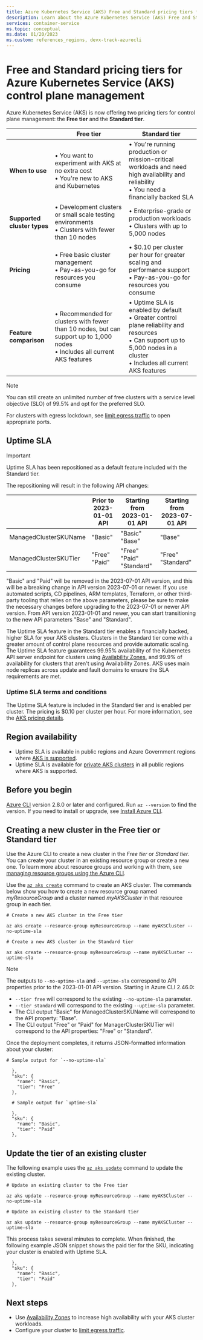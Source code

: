 ```yaml
---
title: Azure Kubernetes Service (AKS) Free and Standard pricing tiers for control plane management
description: Learn about the Azure Kubernetes Service (AKS) Free and Standard pricing tiers for control plane management
services: container-service
ms.topic: conceptual
ms.date: 01/20/2023
ms.custom: references_regions, devx-track-azurecli
---
```


# Free and Standard pricing tiers for Azure Kubernetes Service (AKS) control plane management

Azure Kubernetes Service (AKS) is now offering two pricing tiers for control plane management: the **Free tier** and the **Standard tier**.

|                  |Free tier|Standard tier|
|------------------|---------|--------|
|**When to use**|• You want to experiment with AKS at no extra cost <br> • You're new to AKS and Kubernetes|• You're running production or mission-critical workloads and need high availability and reliability <br> • You need a financially backed SLA|
|**Supported cluster types**|• Development clusters or small scale testing environments <br> • Clusters with fewer than 10 nodes|• Enterprise-grade or production workloads <br> • Clusters with up to 5,000 nodes|
|**Pricing**|• Free basic cluster management <br> • Pay-as-you-go for resources you consume|• $0.10 per cluster per hour for greater scaling and performance support <br> • Pay-as-you-go for resources you consume|
|**Feature comparison**|• Recommended for clusters with fewer than 10 nodes, but can support up to 1,000 nodes <br> • Includes all current AKS features|• Uptime SLA is enabled by default <br> • Greater control plane reliability and resources <br> • Can support up to 5,000 nodes in a cluster <br> • Includes all current AKS features

> [!NOTE]
> You can still create an unlimited number of free clusters with a service level objective (SLO) of 99.5% and opt for the preferred SLO.

For clusters with egress lockdown, see [limit egress traffic](limit-egress-traffic.md) to open appropriate ports.

## Uptime SLA

> [!IMPORTANT]
>
> Uptime SLA has been repositioned as a default feature included with the Standard tier.
>
> The repositioning will result in the following API changes:
>
> |         |Prior to 2023-01-01 API|Starting from 2023-01-01 API| Starting from 2023-07-01 API|
> |----------|-----------|------------|------------|
> |ManagedClusterSKUName|"Basic"|"Basic" <br> "Base"|"Base"|
> |ManagedClusterSKUTier|"Free" <br> "Paid"|"Free" <br> "Paid" <br> "Standard"|"Free" <br> "Standard"|
>
> "Basic" and "Paid" will be removed in the 2023-07-01 API version, and this will be a breaking change in API version 2023-07-01 or newer. If you use automated scripts, CD pipelines, ARM templates, Terraform, or other third-party tooling that relies on the above parameters, please be sure to make the necessary changes before upgrading to the 2023-07-01 or newer API version. From API version 2023-01-01 and newer, you can start transitioning to the new API parameters "Base" and "Standard".
>

The Uptime SLA feature in the Standard tier enables a financially backed, higher SLA for your AKS clusters. Clusters in the Standard tier come with a greater amount of control plane resources and provide automatic scaling. The Uptime SLA feature guarantees 99.95% availability of the Kubernetes API server endpoint for clusters using [Availability Zones][availability-zones], and 99.9% of availability for clusters that aren't using Availability Zones. AKS uses main node replicas across update and fault domains to ensure the SLA requirements are met.

### Uptime SLA terms and conditions

The Uptime SLA feature is included in the Standard tier and is enabled per cluster. The pricing is $0.10 per cluster per hour. For more information, see the [AKS pricing details](https://azure.microsoft.com/pricing/details/kubernetes-service/).

## Region availability

* Uptime SLA is available in public regions and Azure Government regions where [AKS is supported](https://azure.microsoft.com/global-infrastructure/services/?products=kubernetes-service).
* Uptime SLA is available for [private AKS clusters][private-clusters] in all public regions where AKS is supported.

## Before you begin

[Azure CLI](/cli/azure/install-azure-cli) version 2.8.0 or later and configured. Run `az --version` to find the version. If you need to install or upgrade, see [Install Azure CLI][install-azure-cli].

## Creating a new cluster in the Free tier or Standard tier

Use the Azure CLI to create a new cluster in the *Free tier* or *Standard tier*. You can create your cluster in an existing resource group or create a new one. To learn more about resource groups and working with them, see [managing resource groups using the Azure CLI][manage-resource-group-cli].

Use the [`az aks create`][az-aks-create] command to create an AKS cluster. The commands below show you how to create a new resource group named *myResourceGroup* and a cluster named *myAKSCluster* in that resource group in each tier.

```azurecli-interactive
# Create a new AKS cluster in the Free tier

az aks create --resource-group myResourceGroup --name myAKSCluster --no-uptime-sla

# Create a new AKS cluster in the Standard tier

az aks create --resource-group myResourceGroup --name myAKSCluster --uptime-sla
```

> [!NOTE]
>
> The outputs to `--no-uptime-sla` and `--uptime-sla` correspond to API properties prior to the 2023-01-01 API version. Starting in Azure CLI 2.46.0:
>
> * `--tier free` will correspond to the existing `--no-uptime-sla` parameter.
> * `--tier standard` will correspond to the existing `--uptime-sla` parameter.
> * The CLI output "Basic" for ManagedClusterSKUName will correspond to the API property: "Base".
> * The CLI output "Free" or "Paid" for ManagerClusterSKUTier will correspond to the API properties: "Free" or "Standard".

Once the deployment completes, it returns JSON-formatted information about your cluster:

```output
# Sample output for `--no-uptime-sla`

  },
  "sku": {
    "name": "Basic",
    "tier": "Free"
  },

  # Sample output for `uptime-sla`

  },
  "sku": {
    "name": "Basic",
    "tier": "Paid"
  },
```

## Update the tier of an existing cluster

The following example uses the [`az aks update`][az-aks-update] command to update the existing cluster.

```azurecli-interactive
# Update an existing cluster to the Free tier

az aks update --resource-group myResourceGroup --name myAKSCluster --no-uptime-sla

# Update an existing cluster to the Standard tier

az aks update --resource-group myResourceGroup --name myAKSCluster --uptime-sla
```

This process takes several minutes to complete. When finished, the following example JSON snippet shows the paid tier for the SKU, indicating your cluster is enabled with Uptime SLA.

```output
  },
  "sku": {
    "name": "Basic",
    "tier": "Paid"
  },
```

## Next steps

* Use [Availability Zones][availability-zones] to increase high availability with your AKS cluster workloads.
* Configure your cluster to [limit egress traffic](limit-egress-traffic.md).

<!-- LINKS - External -->
[azure-support]: https://portal.azure.com/#blade/Microsoft_Azure_Support/HelpAndSupportBlade/newsupportrequest
[region-availability]: https://azure.microsoft.com/global-infrastructure/services/?products=kubernetes-service

<!-- LINKS - Internal -->
[vm-skus]: ../virtual-machines/sizes.md
[paid-sku-tier]: /rest/api/aks/managed-clusters/create-or-update#managedclusterskutier
[nodepool-upgrade]: use-multiple-node-pools.md#upgrade-a-node-pool
[manage-resource-group-cli]: ../azure-resource-manager/management/manage-resource-groups-cli.md
[faq]: ./faq.md
[availability-zones]: ./availability-zones.md
[az-aks-create]: /cli/azure/aks?#az_aks_create
[limit-egress-traffic]: ./limit-egress-traffic.md
[az-extension-add]: /cli/azure/extension#az_extension_add
[az-extension-update]: /cli/azure/extension#az_extension_update
[az-aks-update]: /cli/azure/aks#az_aks_update
[az-group-delete]: /cli/azure/group#az_group_delete
[private-clusters]: private-clusters.md
[install-azure-cli]: /cli/azure/install-azure-cli